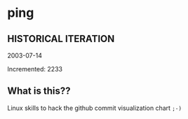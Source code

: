 # ping

## HISTORICAL ITERATION
2003-07-14

Incremented: 2233

## What is this?? 
Linux skills to hack the github commit visualization chart `;-)`
